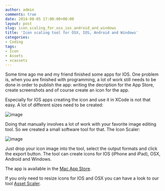 ```yaml
---
author: admin
comments: true
date: 2014-08-05 17:00:00+00:00
layout: post
slug: icon_scaling_for_osx_ios_android_and_windows
title: 'Icon scaling tool for OSX, IOS, Android and Windows'
categories:
- Coding
tags:
- Icon
- Assets
- xcassets
---
```


Some time ago me and my friend finished some apps for IOS. One problem is, when you are finished with programming, a lot of work still needs to be done in order to publish the app: writing the decription for the App Store, create screenshots and of course create an icon for the app.

Especially for IOS apps creating the icon and use it in XCode is not that easy. A lot of different sizes need to be created:

![image](http://andydunkel.net/assets/uploads/2014/08/icon1.png)

Doing that manually involves a lot of work with your favorite image editing tool. So we created a small software tool for that. The Icon Scaler:

![image](http://andydunkel.net/assets/uploads/2014/08/icon2.png)

Just drop your icon image into the tool, select the output formats and click the export button. The tool can create icons for IOS (iPhone and iPad), OSX, Android and Windows.

The app is available in the [Mac App Store](https://itunes.apple.com/WebObjects/MZStore.woa/wa/viewSoftware?id=866537106). 

If you only need to resize icons for IOS and OSX you can have a look to our tool [Asset Scaler](https://itunes.apple.com/de/app/asset-scaler/id901167651?mt=12).

